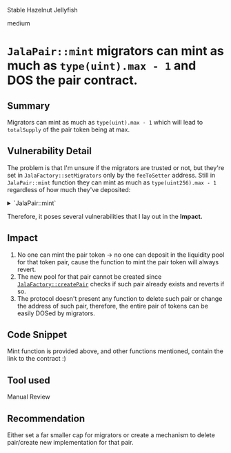 Stable Hazelnut Jellyfish

medium

# `JalaPair::mint` migrators can mint as much as `type(uint).max - 1` and DOS the pair contract.

## Summary
Migrators can mint as much as `type(uint).max - 1` which will lead to `totalSupply` of the pair token being at max.

## Vulnerability Detail
The problem is that I'm unsure if the migrators are trusted or not, but they're set in `JalaFactory::setMigrators` only by the `feeToSetter` address. Still in `JalaPair::mint` function they can mint as much as `type(uint256).max - 1` regardless of how much they've deposited:

<details>
<summary>`JalaPair::mint`</summary>

```javascript
    function mint(address to) external lock returns (uint256 liquidity) {
        (uint112 _reserve0, uint112 _reserve1, ) = getReserves(); // gas savings
        uint256 balance0 = IERC20(token0).balanceOf(address(this));
        uint256 balance1 = IERC20(token1).balanceOf(address(this));
        uint256 amount0 = balance0 - _reserve0;
        uint256 amount1 = balance1 - _reserve1;

        bool feeOn = _mintFee(_reserve0, _reserve1);
        uint256 _totalSupply = totalSupply; // gas savings, must be defined here since totalSupply can update in _mintFee
        if (_totalSupply == 0) {
            if (IJalaFactory(factory).migrators(msg.sender)) {
>>>        liquidity = IMigrator(msg.sender).desiredLiquidity();
>>>        if (liquidity == 0 || liquidity == type(uint).max) revert BadDesiredLiquidity();
            } else {
                liquidity = Math.sqrt(amount0 * amount1) - MINIMUM_LIQUIDITY;
                _mint(address(0), MINIMUM_LIQUIDITY); // permanently lock the first MINIMUM_LIQUIDITY tokens
            }
        } else {
            liquidity = Math.min((amount0 * _totalSupply) / _reserve0, (amount1 * _totalSupply) / _reserve1);
        }
        if (liquidity == 0) revert InsufficientLiquidityMinted();
        _mint(to, liquidity);

        _update(balance0, balance1, _reserve0, _reserve1);
        if (feeOn) kLast = uint256(reserve0) * reserve1; // reserve0 and reserve1 are up-to-date
        emit Mint(msg.sender, amount0, amount1);
    }
```

</details>

Therefore, it poses several vulnerabilities that I lay out in the **Impact.**

## Impact
1. No one can mint the pair token -> no one can deposit in the liquidity pool for that token pair, cause the function to mint the pair token will always revert.
2. The new pool for that pair cannot be created since [`JalaFactory::createPair`](https://github.com/sherlock-audit/2024-02-jala-swap/blob/030d3ed54214754301154bce0e58ea534100a7e3/jalaswap-dex-contract/contracts/JalaFactory.sol#L46) checks if such pair already exists and reverts if so.
3. The protocol doesn't present any function to delete such pair or change the address of such pair, therefore, the entire pair of tokens can be easily DOSed by migrators.

## Code Snippet
Mint function is provided above, and other functions mentioned, contain the link to the contract :)

## Tool used

Manual Review

## Recommendation
Either set a far smaller cap for migrators or create a mechanism to delete pair/create new implementation for that pair.